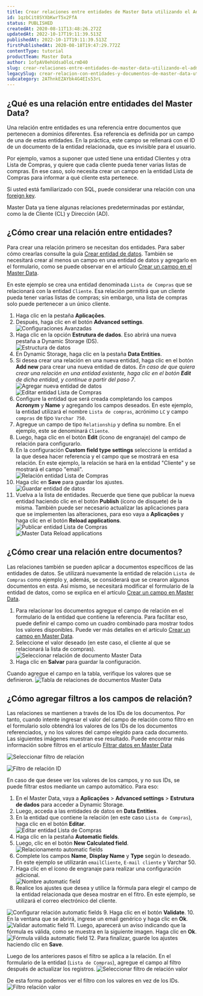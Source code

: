 ```yaml
---
title: Crear relaciones entre entidades de Master Data utilizando el Admin
id: 1qzbCit8SYXbKwrT5x2FfA
status: PUBLISHED
createdAt: 2020-08-11T13:48:26.272Z
updatedAt: 2022-10-17T19:11:39.513Z
publishedAt: 2022-10-17T19:11:39.513Z
firstPublishedAt: 2020-08-18T19:47:29.772Z
contentType: tutorial
productTeam: Master Data
author: 1ofpAV0ehUdsaOloLrmD40
slug: crear-relaciones-entre-entidades-de-master-data-utilizando-el-admin
legacySlug: crear-relacion-con-entidades-y-documentos-de-master-data-utilizando-el-admin
subcategory: 2AThnkEZAYbk4G4EIs53rL
---
```


## ¿Qué es una relación entre entidades del Master Data?
Una relación entre entidades es una referencia entre documentos que pertenecen a dominios diferentes. Esa referencia es definida por un campo de una de estas entidades. En la práctica, este campo se rellenará con el ID de un documento de la entidad relacionada, que es invisible para el usuario.

Por ejemplo, vamos a suponer que usted tiene una entidad Clientes y otra Lista de Compras, y quiere que cada cliente pueda tener varias listas de compras. En ese caso, solo necesita crear un campo en la entidad Lista de Compras para informar a qué cliente esta pertenece. 

Si usted está familiarizado con SQL, puede considerar una relación con una [foreign key](https://www.sqltutorial.org/sql-foreign-key/).

Master Data ya tiene algunas relaciones predeterminadas por estándar, como la de Cliente (CL) y Dirección (AD). 

## ¿Cómo crear una relación entre entidades?
Para crear una relación primero se necesitan dos entidades. Para saber cómo crearlas consulte la guía [Crear entidad de datos](https://help.vtex.com/es/tutorial/entidades-de-datos-creacion-y-mantenimiento--tutorials_1265). También se necesitará crear al menos un campo en una entidad de datos y agregarlo en el formulario, como se puede observar en el artículo [Crear un campo en el Master Data](https://help.vtex.com/es/tutorial/como-crear-un-campo-en-master-data--frequentlyAskedQuestions_1829).

En este ejemplo se crea una entidad denominada `Lista de Compras` que se relacionará con la entidad `Cliente`. Esa relación permitirá que un cliente pueda tener varias listas de compras; sin embargo, una lista de compras solo puede pertenecer a un único cliente.

1. Haga clic en la pestaña **Aplicações**.
2. Después, haga clic en el botón **Advanced settings**.  
![Configuraciones Avanzadas](//images.ctfassets.net/alneenqid6w5/6wFQw4Qk1qjan3kff0slhB/f35565fd34625205f1e28006292fc110/Advanced_settings.png)
3. Haga clic en la opción **Estrutura de dados**. Eso abrirá una nueva pestaña a Dynamic Storage (DS).  
![Estructura de datos](//images.ctfassets.net/alneenqid6w5/24pLSQHFkz2TnB0VMU6yKk/04a32ffbeeedc0f615b2adb42038e676/Estrutura_de_dados.png)
4. En Dynamic Storage, haga clic en la pestaña **Data Entities**.
5. Si desea crear una relación en una nueva entidad, haga clic en el botón **Add new** para crear una nueva entidad de datos. _En caso de que quiera crear una relación en una entidad existente, haga clic en el botón **Edit** de dicha entidad, y continue a partir del paso 7_.  
![Agregar nueva entidad de datos](//images.ctfassets.net/alneenqid6w5/6RnSgkbz7LF0S8kwMHBReK/7895df7b2ac14d5fea332040a40977d8/Adicionar_nova_entidade_dados.png)  
![Editar entidad Lista de Compras](//images.ctfassets.net/alneenqid6w5/1NMNJbWq3qnVjc0nt4x8ok/4a9f852803c1c3cc391c572bd61ba8a9/Editar_entidade_Lista_de_Compras.png)
6. Configure la entidad que será creada completando los campos **Acronym** y **Name** y agregando los campos deseados. En este ejemplo, la entidad utilizará el nombre `Lista de compras`, acrónimo `LC` y campo `compras` de tipo `Varchar 750`.
7. Agregue un campo de tipo `Relationship` y defina su nombre. En el ejemplo, este se denominará `Cliente`.
8. Luego, haga clic en el botón **Edit** (ícono de engranaje) del campo de relación para configurarlo.
9. En la configuración **Custom field type settings** seleccione la entidad a la que desea hacer referencia y el campo que se mostrará en esa relación. En este ejemplo, la relación se hará en la entidad "Cliente" y se mostrará el campo "email".  
![Relación entidad Lista de Compras](//images.ctfassets.net/alneenqid6w5/3YjtdLHluQz9ve11TkmylY/41cb881fc6bfe93744e4a68cca8ea43a/Lista_Compras_Relacionamento.png)
10. Haga clic en **Save** para guardar los ajustes.  
![Guardar entidad de datos](//images.ctfassets.net/alneenqid6w5/3HaACxzYeRsUE5i8jLRGf/c96ed109ce54f70138489cf25cb87cd8/Salvar_entidade_de_dados.png)
11. Vuelva a la lista de entidades. Recuerde que tiene que publicar la nueva entidad haciendo clic en el botón **Publish** (ícono de disquete) de la misma. También puede ser necesario actualizar las aplicaciones para que se implementen las alteraciones, para eso vaya a **Aplicações** y haga clic en el botón **Reload applications**.  
![Publicar entidad Lista de Compras](//images.ctfassets.net/alneenqid6w5/4R9mLqBcx8Vq2JaurbmLkG/6ace79062a37f8a0ecd24f95a6ec2c2d/Publicar_entidade_Lista_de_Compras.png)  
![Master Data Reload applications](//images.ctfassets.net/alneenqid6w5/6gud9kq3gpHbU9a23xzzSZ/e3e9f10a22b7567b1698342374f10bb6/Master_Data_Reload_applications.png)

## ¿Cómo crear una relación entre documentos?

Las relaciones también se pueden aplicar a documentos específicos de las entidades de datos. Se utilizará nuevamente la entidad de relación `Lista de Compras` como ejemplo y, además, se considerará que se crearon algunos documentos en esta. Así mismo, se necesitará modificar el formulario de la entidad de datos, como se explica en el artículo [Crear un campo en Master Data](https://help.vtex.com/es/tutorial/como-crear-un-campo-en-master-data--frequentlyAskedQuestions_1829).

1. Para relacionar los documentos agregue el campo de relación en el formulario de la entidad que contiene la referencia. Para facilitar eso, puede definir el campo como un cuadro combinado para mostrar todos los valores disponibles. Puede ver más detalles en el artículo [Crear un campo en Master Data](https://help.vtex.com/es/tutorial/como-crear-un-campo-en-master-data--frequentlyAskedQuestions_1829#crm).
2. Seleccione el valor deseado (en este caso, el cliente al que se relacionará la lista de compras).  
![Seleccionar relación de documento Master Data](//images.ctfassets.net/alneenqid6w5/6Ss4S4Be4qRqNKLWBz51KF/0db9c1fe76beb2a136ed446e72982438/Selecionar_relacionamento_de_documento_Master_Data.png)
3. Haga clic en **Salvar** para guardar la configuración.

Cuando agregue el campo en la tabla, verifique los valores que se definieron.
![Tabla de relaciones de documentos Master Data](//images.ctfassets.net/alneenqid6w5/43607tgaCHpBOeKQ3w9VUd/d120164f9a1d553be92eb2eefb6cf251/Tabela_de_relacionamento_de_documentos_Master_Data.png)

## ¿Cómo agregar filtros a los campos de relación?

Las relaciones se mantienen a través de los IDs de los documentos. Por tanto, cuando intente ingresar el valor del campo de relación como filtro en el formulario solo obtendrá los valores de los IDs de los documentos referenciados, y no los valores del campo elegido para cada documento. Las siguientes imágenes muestran ese resultado. Puede encontrar más información sobre filtros en el artículo [Filtrar datos en Master Data](https://help.vtex.com/es/tutorial/filtrando-dados-no-master-data--tutorials_778)

![Seleccionar filtro de relación](//images.ctfassets.net/alneenqid6w5/Kh7PNTktepTfJn4s5AQlI/715c368b1c0d3ed81a5eb25f06bb3bcc/Selecionar_filtro_relacionamento.png)

![Filtro de relación ID](//images.ctfassets.net/alneenqid6w5/4O1qpGWOrnnM3Zzmyqzymu/1218b7078443c3666502a20333970467/Filtro_relacionamento_ID.png)

En caso de que desee ver los valores de los campos, y no sus IDs, se puede filtrar estos mediante un campo automático. Para eso: 

1. En el Master Data, vaya a **Aplicações** > **Advanced settings** > **Estrutura de dados** para acceder a Dynamic Storage.
2. Luego, acceda a las entidades de datos en **Data Entities**.
3. En la entidad que contiene la relación (en este caso `Lista de Compras`), haga clic en el botón **Editar**.  
![Editar entidad Lista de Compras](//images.ctfassets.net/alneenqid6w5/1NMNJbWq3qnVjc0nt4x8ok/4a9f852803c1c3cc391c572bd61ba8a9/Editar_entidade_Lista_de_Compras.png)
4. Haga clic en la pestaña **Automatic fields**.
5. Luego, clic en el botón **New Calculated field**.  
![Relacionamento automatic fields](//images.ctfassets.net/alneenqid6w5/5StRAtwfrzUWnSzOLrHJqM/603a35102ef272d3c5b633eaa3e757e7/Relacionamento_automatic_fields.png)
6. Complete los campos **Name**, **Display Name** y **Type** según lo deseado. En este ejemplo se utilizarán `emailCliente`, `E-mail cliente` y Varchar 50.
7. Haga clic en el ícono de engranaje para realizar una configuración adicional.  
![Nombre automatic field](//images.ctfassets.net/alneenqid6w5/4lAatUDVlXMOpNLKX1kx0J/38f68d5ee8cc3d06b6e26cc571f047f0/Nome_automatic_field.png)
8. Realice los ajustes que desea y utilice la fórmula para elegir el campo de la entidad relacionada que desea mostrar en el fitro. En este ejemplo, se utilizará el correo electrónico del cliente.

![Configurar relación automatic fields](//images.ctfassets.net/alneenqid6w5/1cmXmQDZaepVddzoExEl1r/79d487b39c0ca6abdc98826232dc17d0/Configurar_relacionamento_automatic_fields.png)
9. Haga clic en el botón **Validate**.
10. En la ventana que se abrirá, ingrese un email genérico y haga clic en **Ok**.  
![Validar automatic field](//images.ctfassets.net/alneenqid6w5/5nLfBVHL6YfedIALJsf6QX/127bfc77d276c61ccd0346bcb8d6e6e2/Validar_automatic_field.png)
11. Luego, aparecerá un aviso indicando que la fórmula es válida, como se muestra en la siguiente imagen. Haga clic en **Ok**.  
![Fórmula válida automatic field](//images.ctfassets.net/alneenqid6w5/79A6B2D9TMjkpkj6gkez9Y/ee9e905339c9cbb8343a8809fb38a9e6/F__rmula_v__lida_automatic_field.png)
12. Para finalizar, guarde los ajustes haciendo clic en **Save**.

Luego de los anteriores pasos el filtro se aplica a la relación. En el formulario de la entidad (`Lista de Compras`), agregue el campo al filtro después de actualizar los registros.
![Seleccionar filtro de relación valor](//images.ctfassets.net/alneenqid6w5/6KQwyXBZ0VaK2srXFiupmv/17f4b5b4e9a5a67c197f9351501a8598/Selecionar_filtro_relacionamento_valor.png)

De esta forma podemos ver el filtro con los valores en vez de los IDs.
![Filtro relación valor](//images.ctfassets.net/alneenqid6w5/2mcBmzqxJLm7L3GrZuFeVa/2c5f45e9e00c7a9c37cec54dea7c35eb/Filtro_relacionamento_valor.png)

